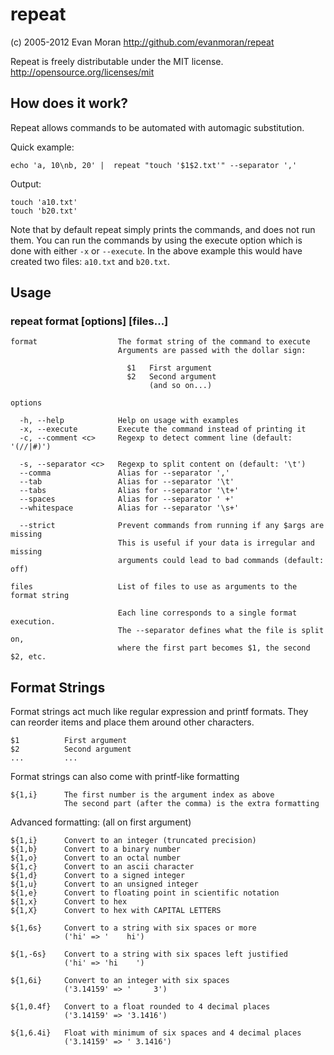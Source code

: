 repeat
====================================================================
(c) 2005-2012 Evan Moran
http://github.com/evanmoran/repeat

Repeat is freely distributable under the MIT license.
http://opensource.org/licenses/mit

How does it work?
--------------------------------------------------------------------
Repeat allows commands to be automated with automagic substitution.

Quick example:

    echo 'a, 10\nb, 20' |  repeat "touch '$1$2.txt'" --separator ','

Output:

    touch 'a10.txt'
    touch 'b20.txt'

Note that by default repeat simply prints the commands, and does
not run them. You can run the commands by using the execute option
which is done with either `-x` or `--execute`. In the above
example this would have created two files: `a10.txt` and `b20.txt`.

Usage
--------------------------------------------------------------------

### repeat format [options] [files...]

    format                  The format string of the command to execute
                            Arguments are passed with the dollar sign:

                              $1   First argument
                              $2   Second argument
                                   (and so on...)

    options

      -h, --help            Help on usage with examples
      -x, --execute         Execute the command instead of printing it
      -c, --comment <c>     Regexp to detect comment line (default: '(//|#)')

      -s, --separator <c>   Regexp to split content on (default: '\t')
      --comma               Alias for --separator ','
      --tab                 Alias for --separator '\t'
      --tabs                Alias for --separator '\t+'
      --spaces              Alias for --separator ' +'
      --whitespace          Alias for --separator '\s+'

      --strict              Prevent commands from running if any $args are missing
                            This is useful if your data is irregular and missing
                            arguments could lead to bad commands (default: off)

    files                   List of files to use as arguments to the format string

                            Each line corresponds to a single format execution.
                            The --separator defines what the file is split on,
                            where the first part becomes $1, the second $2, etc.

Format Strings
--------------------------------------------------------------------
Format strings act much like regular expression and printf formats. They
can reorder items and place them around other characters.

    $1          First argument
    $2          Second argument
    ...         ...

Format strings can also come with printf-like formatting

    ${1,i}      The first number is the argument index as above
                The second part (after the comma) is the extra formatting

Advanced formatting: (all on first argument)

    ${1,i}      Convert to an integer (truncated precision)
    ${1,b}      Convert to a binary number
    ${1,o}      Convert to an octal number
    ${1,c}      Convert to an ascii character
    ${1,d}      Convert to a signed integer
    ${1,u}      Convert to an unsigned integer
    ${1,e}      Convert to floating point in scientific notation
    ${1,x}      Convert to hex
    ${1,X}      Convert to hex with CAPITAL LETTERS

    ${1,6s}     Convert to a string with six spaces or more
                ('hi' => '    hi')

    ${1,-6s}    Convert to a string with six spaces left justified
                ('hi' => 'hi    ')

    ${1,6i}     Convert to an integer with six spaces
                ('3.14159' => '     3')

    ${1,0.4f}   Convert to a float rounded to 4 decimal places
                ('3.14159' => '3.1416')

    ${1,6.4i}   Float with minimum of six spaces and 4 decimal places
                ('3.14159' => ' 3.1416')
